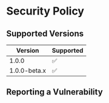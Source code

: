 # Security Policy

## Supported Versions

| Version | Supported          |
| ------- | ------------------ |
| 1.0.0   | :white_check_mark: |
| 1.0.0-beta.x   | :white_check_mark: |

## Reporting a Vulnerability

